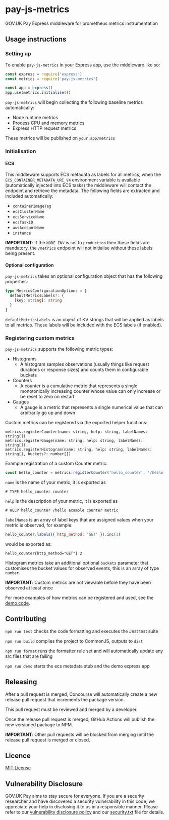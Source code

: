 # pay-js-metrics

GOV.UK Pay Express middleware for prometheus metrics instrumentation

## Usage instructions

### Setting up

To enable `pay-js-metrics` in your Express app, use the middleware like so:

```js
const express = require('express')
const metrics = require('pay-js-metrics')

const app = express()
app.use(metrics.initialise())
```
`pay-js-metrics` will begin collecting the following baseline metrics automatically:

- Node runtime metrics
- Process CPU and memory metrics
- Express HTTP request metrics

These metrics will be published on `your.app/metrics`

### Initialisation

#### ECS

This middleware supports ECS metadata as labels for all metrics, when the `ECS_CONTAINER_METADATA_URI_V4` 
environment variable is available (automatically injected into ECS tasks) the middleware will contact the 
endpoint and retrieve the metadata. The following fields are extracted and included automatically:

- `containerImageTag`
- `ecsClusterName`
- `ecsServiceName`
- `ecsTaskID`
- `awsAccountName`
- `instance`

__IMPORTANT__: If the `NODE_ENV` is set to `production` then these fields are mandatory, the `/metrics` endpoint will 
not initialise without these labels being present.

#### Optional configuration

`pay-js-metrics` takes an optional configuration object that has the following properties:

```ts
type MetricsConfigurationOptions = {
  defaultMetricsLabels?: {
    [key: string]: string
  }
}
```

`defaultMetricsLabels` is an object of KV strings that will be applied as labels to all metrics. These labels will be included with the ECS labels (if enabled).

### Registering custom metrics

`pay-js-metrics` supports the following metric types:

- Histograms
  - A histogram samples observations (usually things like request durations or response sizes) and counts them in configurable buckets
- Counters
  - A counter is a cumulative metric that represents a single monotonically increasing counter whose value can only increase or be reset to zero on restart
- Gauges
  - A gauge is a metric that represents a single numerical value that can arbitrarily go up and down

Custom metrics can be registered via the exported helper functions:

```
metrics.registerCounter(name: string, help: string, labelNames: string[])
metrics.registerGauge(name: string, help: string, labelNames: string[])
metrics.registerHistogram(name: string, help: string, labelNames: string[], buckets?: number[])
```
Example registration of a custom Counter metric:

```js
const hello_counter = metrics.registerCounter('hello_counter', '/hello example counter metric', ['http_method'])
```
`name` is the name of your metric, it is exported as
```
# TYPE hello_counter counter
```

`help` is the description of your metric, it is exported as
```
# HELP hello_counter /hello example counter metric
```

`labelNames` is an array of label keys that are assigned values when your metric is observed, for example:
```js
hello_counter.labels({ http_method: 'GET' }).inc(1)
```
would be exported as:
```
hello_counter{http_method="GET"} 2
```

Histogram metrics take an additional optional `buckets` parameter that customises the bucket values for observed events, this is an array of type `number`

__IMPORTANT__: Custom metrics are not viewable before they have been observed at least once

For more examples of how metrics can be registered and used, see the [demo code](ecs_metadata/demo.ts).

## Contributing

`npm run test` checks the code formatting and executes the Jest test suite

`npm run build` complies the project to CommonJS, outputs to `dist`

`npm run format` runs the formatter rule set and will automatically update any src files that are failing 

`npm run demo` starts the ecs metadata stub and the demo express app 

## Releasing

After a pull request is merged, Concourse will automatically create a new release pull request that increments the package version. 

This pull request must be reviewed and merged by a developer. 

Once the release pull request is merged, GitHub Actions will publish the new versioned package to NPM.

__IMPORTANT__: Other pull requests will be blocked from merging until the release pull request is merged or closed.

## Licence

[MIT License](LICENSE)

## Vulnerability Disclosure

GOV.UK Pay aims to stay secure for everyone. If you are a security researcher and have discovered a security vulnerability in this code, we appreciate your help in disclosing it to us in a responsible manner. Please refer to our [vulnerability disclosure policy](https://www.gov.uk/help/report-vulnerability) and our [security.txt](https://vdp.cabinetoffice.gov.uk/.well-known/security.txt) file for details.
